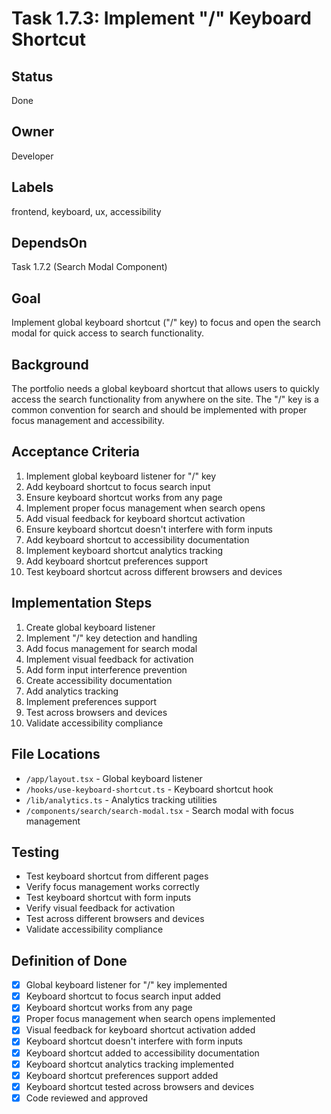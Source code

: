 # Task 1.7.3: Implement "/" Keyboard Shortcut

## Status
Done

## Owner
Developer

## Labels
frontend, keyboard, ux, accessibility

## DependsOn
Task 1.7.2 (Search Modal Component)

## Goal
Implement global keyboard shortcut ("/" key) to focus and open the search modal for quick access to search functionality.

## Background
The portfolio needs a global keyboard shortcut that allows users to quickly access the search functionality from anywhere on the site. The "/" key is a common convention for search and should be implemented with proper focus management and accessibility.

## Acceptance Criteria
1. Implement global keyboard listener for "/" key
2. Add keyboard shortcut to focus search input
3. Ensure keyboard shortcut works from any page
4. Implement proper focus management when search opens
5. Add visual feedback for keyboard shortcut activation
6. Ensure keyboard shortcut doesn't interfere with form inputs
7. Add keyboard shortcut to accessibility documentation
8. Implement keyboard shortcut analytics tracking
9. Add keyboard shortcut preferences support
10. Test keyboard shortcut across different browsers and devices

## Implementation Steps
1. Create global keyboard listener
2. Implement "/" key detection and handling
3. Add focus management for search modal
4. Implement visual feedback for activation
5. Add form input interference prevention
6. Create accessibility documentation
7. Add analytics tracking
8. Implement preferences support
9. Test across browsers and devices
10. Validate accessibility compliance

## File Locations
- `/app/layout.tsx` - Global keyboard listener
- `/hooks/use-keyboard-shortcut.ts` - Keyboard shortcut hook
- `/lib/analytics.ts` - Analytics tracking utilities
- `/components/search/search-modal.tsx` - Search modal with focus management

## Testing
- Test keyboard shortcut from different pages
- Verify focus management works correctly
- Test keyboard shortcut with form inputs
- Verify visual feedback for activation
- Test across different browsers and devices
- Validate accessibility compliance

## Definition of Done
- [x] Global keyboard listener for "/" key implemented
- [x] Keyboard shortcut to focus search input added
- [x] Keyboard shortcut works from any page
- [x] Proper focus management when search opens implemented
- [x] Visual feedback for keyboard shortcut activation added
- [x] Keyboard shortcut doesn't interfere with form inputs
- [x] Keyboard shortcut added to accessibility documentation
- [x] Keyboard shortcut analytics tracking implemented
- [x] Keyboard shortcut preferences support added
- [x] Keyboard shortcut tested across browsers and devices
- [x] Code reviewed and approved 